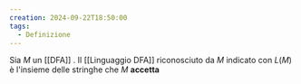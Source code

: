 ```yaml
---
creation: 2024-09-22T18:50:00
tags:
  - Definizione
---
```

Sia $M$ un [[DFA]] . Il [[Linguaggio DFA]] riconosciuto da $M$ indicato con $L(M)$ è l'insieme delle stringhe che $M$ **accetta**
